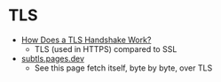 TLS
===

* [How Does a TLS Handshake Work?](https://venafi.com/blog/how-does-a-tls-handshake-work/)
    * TLS (used in HTTPS) compared to SSL
* [subtls.pages.dev](https://subtls.pages.dev/)
    * See this page fetch itself, byte by byte, over TLS